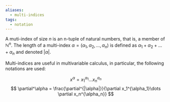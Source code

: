 ```yaml
---
aliases:
  - multi-indices
tags:
  - notation
---
```

A muti-index of size $n$ is an n-tuple of natural numbers, that is, a member of $\mathbb{N}^n$. The length of a multi-index $\alpha = (\alpha_1, \alpha_2, \dots, \alpha_n)$ is defined as $\alpha_1 + \alpha_2 + \dots + \alpha_n$ and denoted $|\alpha|$.

Multi-indices are useful in multivariable calculus, in particular, the following notations are used:

$$
x^\alpha = x_1^{\alpha_1}\dots x_n^{\alpha_n}
$$
$$
\partial^\alpha = \frac{\partial^{|\alpha|}}{\partial x_1^{\alpha_1}\dots \partial x_n^{\alpha_n}}
$$